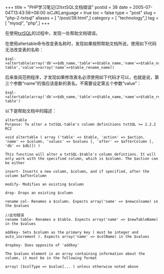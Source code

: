 +++
title = "PHP学习笔记(2)txtSQL文档错误"
postid = 38
date = 2005-07-04T13:43:56+08:00
isCJKLanguage = true
toc = false
type = "post"
slug = "php-2-txtsql"
aliases = [ "/post/38.html",]
category = [ "technology",]
tag = [ "mysql", "php",]
+++


在使用[txtSQL](http://chibiguy.dotgeek.org/index.php)的过程中，发现一处帮助文档错误。<!--more-->

在使用altertable命令改变表名称时，发现如果按照帮助文档所说，使用如下代码无法改变表的名称：

    $sql->altertable(array('db'=>$db_name,'table'=>$table_name,'name'=>$table_name,'action'=>'rename table','value'=>array('name'=>$table_rename_name))

后来查阅范例程序，才发现如果修改表名必须使用如下代码才可以，也就是说，第三个参数“name”的值应该是新的表名。不需要设定第五个参数“value”：

    $sql->altertable(array('db'=>$db_name,'table'=>$table_name,'name'=>$table_rename_name,'action'=>'rename table')

以下是帮助文档中的描述：

    altertable
    Purpose: To alter a txtSQL-table's column definitions txtSQL >= 2.2.2 RC2 

    void altertable ( array ('table' => $table, 'action' => $action, 'name' => $column, 'values' => $values [, 'after' => $afterColumn [, 'db' => $db]]) )

    This function will alter a txtSQL-$table's column defintions. It will only work with the specified column, which is $column. The $action can be either

    insert- Inserts a new column, $column, and if specified, after the column $afterColumn 

    modify- Modifies an existing $column 

    drop- Drops an existing $column 

    rename col- Renames a $column. Expects array('name' => $newcolname) in the $values 

    //此句错误
    rename table- Renames a $table. Expects array('name' => $newTableName) in the $values 

    addkey- Sets $column as the primary key ( must be integer and auto_increment ). Expects array('name' => $colName) in the $values 

    dropkey- Does opposite of 'addkey' 

    The $values element is an array containing information about the column, it must be in the following format

    array( [$colType => $value]... ) unless otherwise noted above

